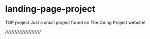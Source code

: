 # landing-page-project
TOP project
Just a small project found on The Oding Project website!

///////////////////////

